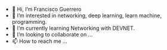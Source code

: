 - 👋 Hi, I’m Francisco Guerrero
- 👀 I’m interested in networking, deep learning, learn machine, programming.
- 🌱 I’m currently learning Networking with DEVNET.
- 💞️ I’m looking to collaborate on ...
- 📫 How to reach me ...

<!---
FRANGNOE/FRANGNOE is a ✨ special ✨ repository because its `README.md` (this file) appears on your GitHub profile.
You can click the Preview link to take a look at your changes.
--->
